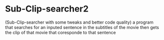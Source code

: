 # Sub-Clip-searcher2
(Sub-Clip-searcher with some tweaks and better code quality)
a program that searches for an inputed sentence in the subtitles of the movie then gets the clip of that movie that coresponde to that sentence
